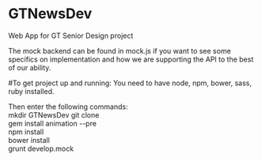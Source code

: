 # GTNewsDev
Web App for GT Senior Design project

The mock backend can be found in mock.js if you want to see some specifics on implementation and how we are supporting the API to the best of our ability.

#To get project up and running:
You need to have node, npm, bower, sass, ruby installed.

Then enter the following commands:  
mkdir GTNewsDev
git clone  
gem install animation --pre  
npm install  
bower install  
grunt develop.mock  
